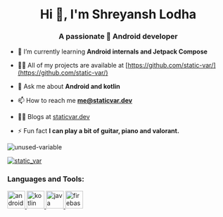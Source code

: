 <h1 align="center">Hi 👋, I'm Shreyansh Lodha</h1>
<h3 align="center">A passionate 🤖 Android developer</h3>

- 🌱 I’m currently learning **Android internals and Jetpack Compose**

- 👨‍💻 All of my projects are available at [https://github.com/static-var/](https://github.com/static-var/)

- 💬 Ask me about **Android and kotlin**

- 📫 How to reach me **me@staticvar.dev**

- ✍🏼 Blogs at [staticvar.dev](https://staticvar.dev)

- ⚡ Fun fact **I can play a bit of guitar, piano and valorant.**

<p align="left"> <img src="https://komarev.com/ghpvc/?username=unused-variable&label=Profile%20views&color=0e75b6&style=flat" alt="unused-variable" /> </p>

<p align="left"> <a href="https://twitter.com/static_var" target="blank"><img src="https://img.shields.io/twitter/follow/static_var?logo=twitter&style=for-the-badge" alt="static_var" /></a> </p>


<h3 align="left">Languages and Tools:</h3>
<p align="left"> 
  <a href="https://developer.android.com" target="_blank"> <img src="https://www.vectorlogo.zone/logos/android/android-icon.svg" alt="android" width="40" height="40"/> </a> 
  <a href="https://kotlinlang.org" target="_blank"> <img src="https://www.vectorlogo.zone/logos/kotlinlang/kotlinlang-icon.svg" alt="kotlin" width="40" height="40"/> </a> 
  <a href="https://www.java.com" target="_blank"> <img src="https://www.vectorlogo.zone/logos/java/java-icon.svg" alt="java" width="40" height="40"/> </a>
  <a href="https://firebase.google.com/" target="_blank"> <img src="https://www.vectorlogo.zone/logos/firebase/firebase-icon.svg" alt="firebase" width="40" height="40"/> </a> 
</p>

